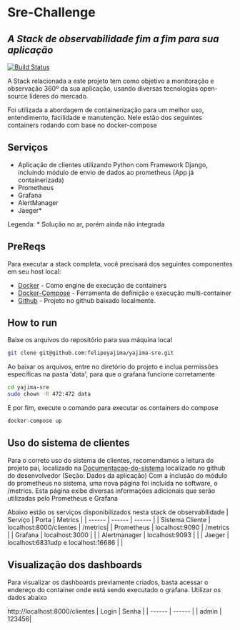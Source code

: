 # Sre-Challenge
## _A Stack de observabilidade fim a fim para sua aplicação_



[![Build Status](https://travis-ci.org/joemccann/dillinger.svg?branch=master)](https://travis-ci.org/joemccann/dillinger)

A Stack relacionada a este projeto tem como objetivo a monitoração e observação 360º da sua aplicação, usando diversas tecnologias open-source líderes do mercado.

Foi utilizada a abordagem de containerização para um melhor uso, entendimento, facilidade e manutenção. Nele estão dos seguintes containers rodando com base no docker-compose

## Serviços

- Aplicação de clientes utilizando Python com Framework Django, incluindo módulo de envio de dados ao prometheus (App já containerizada)
- Prometheus
- Grafana
- AlertManager
- Jaeger*

Legenda: * Solução no ar, porém ainda não integrada


## PreReqs

Para executar a stack completa, você precisará dos seguintes componentes em seu host local:

- [Docker] - Como engine de execução de containers
- [Docker-Compose] - Ferramenta de definição e execução multi-container
- [Github] - Projeto no github baixado localmente.


## How to run

Baixe os arquivos do repositório para sua máquina local

```sh
git clone git@github.com:felipeyajima/yajima-sre.git
```

Ao baixar os arquivos, entre no diretório do projeto e inclua permissões específicas na pasta 'data', para que o grafana funcione corretamente

```sh
cd yajima-sre
sudo chown -R 472:472 data
```

E por fim, execute o comando para executar os containers do compose
```sh
docker-compose up
```


## Uso do sistema de clientes

Para o correto uso do sistema de clientes, recomendamos a leitura do projeto pai, localizado na [Documentacao-do-sistema] localizado no github do desenvolvedor (Seção: Dados da aplicação)
Com a inclusão do módulo do prometheus no sistema, uma nova página foi incluida no software, o /metrics. Esta página exibe diversas informações adicionais que serão utilizadas pelo Prometheus e Grafana


Abaixo estão os serviços disponibilizados nesta stack de observabilidade
| Serviço | Porta | Metrics | 
| ------ | ------ | ------ | 
| Sistema Cliente | localhost:8000/clientes | /metrics| 
| Prometheus | localhost:9090 | /metrics | 
| Grafana | localhost:3000 | | 
| Alertmanager | localhost:9093 | | 
| Jaeger | localhost:6831udp  e localhost:16686 | |


## Visualização dos dashboards

Para visualizar os dashboards previamente criados, basta acessar o endereço do container onde está sendo executado o grafana. Utilizar os dados abaixo

http://localhost:8000/clientes
| Login | Senha |
| ------ | ------ |
| admin | 123456| 




   [Docker-Compose]: <https://docs.docker.com/compose/>
   [Docker]: <https://www.docker.com/>
   [Github]: <https://github.com/felipeyajima/yajima-sre>
   [Documentacao-do-sistema]: <https://github.com/itidigital/sre-challenge>

